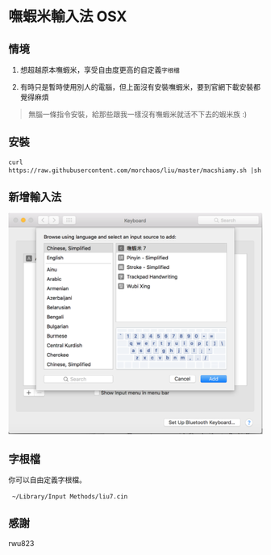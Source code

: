 # 嘸蝦米輸入法 OSX

## 情境
1. 想超越原本嘸蝦米，享受自由度更高的自定義`字根檔`

2. 有時只是暫時使用別人的電腦，但上面沒有安裝嘸蝦米，要到官網下載安裝都覺得麻煩

> 無腦一條指令安裝，給那些跟我一樣沒有嘸蝦米就活不下去的蝦米族 :)

## 安裝
    curl https://raw.githubusercontent.com/morchaos/liu/master/macshiamy.sh |sh

## 新增輸入法
![](https://github.com/morchaos/liu/raw/master/screens/Add%20Boshiamy%20Input%20Method.png)

## 字根檔
你可以自由定義字根檔。

` ~/Library/Input Methods/liu7.cin`

## 感謝
rwu823
